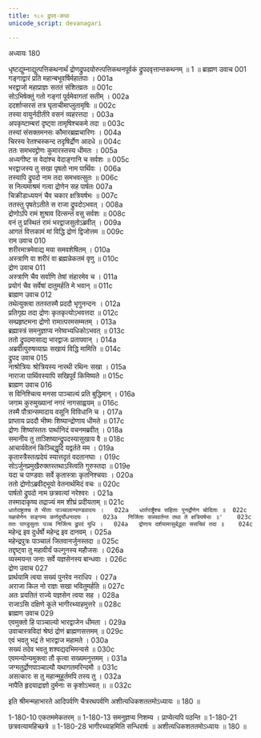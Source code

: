 ```yaml
---
title: १८० द्रुपद-कथा
unicode_script: devanagari

---
```



अध्यायः 180

धृष्टद्युम्नाद्युत्पत्तिकथनार्थं द्रोणद्रुपदयोरुत्पत्तिकथनपूर्वकं द्रुपदवृत्तान्तकथनम् ॥ 1 ॥
ब्राह्मण उवाच 	001  
गङ्गाद्वारं प्रति महान्बभूवर्षिर्महातपाः ।	001a  
भरद्वाजो महाप्राज्ञः सततं संशितव्रतः ॥	001c  
सोऽभिषेक्तुं गतो गङ्गां पूर्वमेवागतां सतीम् ।	002a  
ददर्शाप्सरसं तत्र घृताचीमाप्लुतामृषिः ॥	002c  
तस्या वायुर्नदीतीरे वसनं व्यहरत्तदा ।	003a  
अपकृष्टाम्बरां दृष्ट्वा तामृषिश्चकमे तदा ॥	003c  
तस्यां संसक्तमनसः कौमारब्रह्मचारिणः ।	004a  
चिरस्य रेतश्चस्कन्द तदृषिर्द्रोण आदधे ॥	004c  
ततः समभवद्द्रोणः कुमारस्तस्य धीमतः ।	005a  
अध्यगीष्ट स वेदांश्च वेदाङ्गानि च सर्वशः ॥	005c  
भरद्वाजस्य तु सखा पृषतो नाम पार्थिवः ।	006a  
तस्यापि द्रुपदो नाम तदा समभवत्सुतः ॥	006c  
स नित्यमाश्रमं गत्वा द्रोणेन सह पार्षतः 	007a  
चिक्रीडाध्ययनं चैव चकार क्षत्रियर्षभः ॥	007c  
ततस्तु पृषतेऽतीते स राजा द्रुपदोऽभवत् ।	008a  
द्रोणोऽपि रामं शुश्राव दित्सन्तं वसु सर्वशः ॥	008c  
वनं तु प्रस्थितं रामं भरद्वाजसुतोऽब्रवीत् ।	009a  
आगतं वित्तकामं मां विद्धि द्रोणं द्विजोत्तम ॥	009c  
राम उवाच 	010  
शरीरमात्रमेवाद्य मया समवशेषितम् ।	010a  
अस्त्राणि वा शरीरं वा ब्रह्मन्नेकतमं वृणु ॥	010c  
द्रोण उवाच 	011  
अस्त्राणि चैव सर्वाणि तेषां संहारमेव च ।	011a  
प्रयोगं चैव सर्वेषां दातुमर्हति मे भवान् ॥	011c  
ब्राह्मण उवाच 	012  
तथेत्युक्त्वा ततस्तस्मै प्रददौ भृगुनन्दनः ।	012a  
प्रतिगृह्य तदा द्रोणः कृतकृत्योऽभवत्तदा ॥	012c  
सम्प्रहृष्टमना द्रोणो रामात्परमसम्मतम् ।	013a  
ब्रह्मास्त्रं समनुज्ञाप्य नरेष्वभ्यधिकोऽभवत् ॥	013c  
ततो द्रुपदमासाद्य भारद्वाजः प्रतापवान् ।	014a  
अब्रवीत्पुरुषव्याघ्रः सखायं विद्धि मामिति ॥	014c  
द्रुपद उवाच 	015  
नाश्रोत्रियः श्रोत्रियस्य नारथी रथिनः सखा ।	015a  
नाराजा पार्थिवस्यापि सखिपूर्वं किमिष्यते ॥	015c  
ब्राह्मण उवाच 	016  
स विनिश्चित्य मनसा पाञ्चाल्यं प्रति बुद्धिमान् ।	016a  
जगाम कुरुमुख्यानां नगरं नागसाह्वयम् ॥	016c  
तस्मै पौत्रान्समादाय वसूनि विविधानि च ।	017a  
प्राप्ताय प्रददौ भीष्मः शिष्यान्द्रोणाय धीमते ॥	017c  
द्रोणः शिष्यांस्ततः पार्थानिदं वचनमब्रवीत् ।	018a  
समानीय तु ताञ्शिष्यान्द्रुपदस्यासुखाय वै ॥	018c  
आचार्यवेतनं किञ्चिद्धृदि यद्वर्तते मम ।	019a  
कृतास्त्रैस्तत्प्रदेयं स्यात्तदृतं वदतानघाः ।	019c  
सोऽर्जुनप्रमुखैरुक्तस्तथाऽस्त्विति गुरुस्तदा ॥	019e  
यदा च पाण्डवाः सर्वे कृतास्त्राः कृतनिश्चयाः ।	020a  
ततो द्रोणोऽब्रवीद्भूयो वेतनार्थमिदं वचः ॥	020c  
पार्षतो द्रुपदो नाम छत्रवत्यां नरेश्वरः ।	021a  
तस्मादाकृष्य तद्राज्यं मम शीघ्रं प्रदीयताम् ॥	021c  
`धार्तराष्ट्राश्च ते भीताः पाञ्चालान्पाण्डवादयः ।	022a  
धार्तराष्ट्रैश्च सहिताः पुनर्द्रोणेन चोदिताः ॥	022c  
यज्ञसेनेन सङ्गम्य कर्णदुर्योधनादयः ।	023a  
निर्जिताः सन्न्यवर्तन्त तथा ते क्षत्रियर्षभाः ॥'	023c  
ततः पाण्डुसुताः पञ्च निर्जित्य द्रुपदं युधि ।	024a  
द्रोणाय दर्शयामासुर्बद्ध्वा ससचिवं तदा ॥	024c  
`महेन्द्र इव दुर्धर्षो महेन्द्र इव दानवम् ।	025a  
महेन्द्रपुत्रः पाञ्चालं जितवानर्जुनस्तदा ॥	025c  
तद्दृष्ट्वा तु महावीर्यं फल्गुनस्य महौजसः ।	026a  
व्यस्मयन्त जनाः सर्वे यज्ञसेनस्य बान्धवाः ।	026c  
द्रोण उवाच 	027  
प्रार्थयामि त्वया सख्यं पुनरेव नराधिप ।	027a  
अराजा किल नो राज्ञः सखा भवितुमर्हति ॥	027c  
अतः प्रयतितं राज्ये यज्ञसेन त्वया सह ।	028a  
राजाऽसि दक्षिणे कूले भागीरथ्याहमुत्तरे ॥	028c  
ब्राह्मण उवाच 	029  
एवमुक्तो हि पाञ्चाल्यो भारद्वाजेन धीमता ।	029a  
उवाचास्त्रविदां श्रेष्ठं द्रोणं ब्राह्मणसत्तमम् ॥	029c  
एवं भवतु भद्रं ते भारद्वाज महामते ।	030a  
सख्यं तदेव भवतु शश्वद्यदभिमन्यसे ॥	030c  
एवमन्योन्यमुक्त्वा तौ कृत्वा सख्यमनुत्तमम् ।	031a  
जग्मतुर्द्रोणपाञ्चाल्यौ यथागतमरिन्दमौ ॥	031c  
असत्कारः स तु महान्मुहूर्तमपि तस्य तु ।	032a  
नापैति हृदयाद्राज्ञो दुर्मनाः स कृशोऽभवत् ॥ ॥	032c  

इति श्रीमन्महाभारते आदिपर्वणि चैत्ररथपर्वणि अशीत्यधिकशततमोऽध्यायः ॥ 180 ॥

1-180-10 एकतममेकतरम् ॥ 1-180-13 समनुज्ञप्य निशम्य । प्राप्येत्यपि पठन्ति ॥ 1-180-21 छत्रवत्यामहिच्छत्रे ॥ 1-180-28 भागीरथ्याहमिति सन्धिरार्षः ॥ अशीत्यधिकशततमोऽध्यायः ॥ 180 ॥
